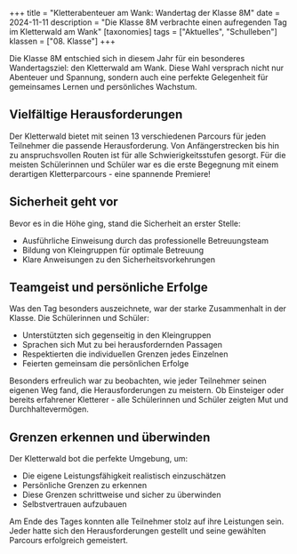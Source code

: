 +++
title = "Kletterabenteuer am Wank: Wandertag der Klasse 8M"
date = 2024-11-11
description = "Die Klasse 8M verbrachte einen aufregenden Tag im Kletterwald am Wank"
[taxonomies]
tags = ["Aktuelles", "Schulleben"]
klassen = ["08. Klasse"]
+++

Die Klasse 8M entschied sich in diesem Jahr für ein besonderes Wandertagsziel: den Kletterwald am Wank. Diese Wahl versprach nicht nur Abenteuer und Spannung, sondern auch eine perfekte Gelegenheit für gemeinsames Lernen und persönliches Wachstum.

<!-- more -->

## Vielfältige Herausforderungen

Der Kletterwald bietet mit seinen 13 verschiedenen Parcours für jeden Teilnehmer die passende Herausforderung. Von Anfängerstrecken bis hin zu anspruchsvollen Routen ist für alle Schwierigkeitsstufen gesorgt. Für die meisten Schülerinnen und Schüler war es die erste Begegnung mit einem derartigen Kletterparcours - eine spannende Premiere!

## Sicherheit geht vor

Bevor es in die Höhe ging, stand die Sicherheit an erster Stelle:
- Ausführliche Einweisung durch das professionelle Betreuungsteam
- Bildung von Kleingruppen für optimale Betreuung
- Klare Anweisungen zu den Sicherheitsvorkehrungen

## Teamgeist und persönliche Erfolge

Was den Tag besonders auszeichnete, war der starke Zusammenhalt in der Klasse. Die Schülerinnen und Schüler:
- Unterstützten sich gegenseitig in den Kleingruppen
- Sprachen sich Mut zu bei herausfordernden Passagen
- Respektierten die individuellen Grenzen jedes Einzelnen
- Feierten gemeinsam die persönlichen Erfolge

Besonders erfreulich war zu beobachten, wie jeder Teilnehmer seinen eigenen Weg fand, die Herausforderungen zu meistern. Ob Einsteiger oder bereits erfahrener Kletterer - alle Schülerinnen und Schüler zeigten Mut und Durchhaltevermögen.

## Grenzen erkennen und überwinden

Der Kletterwald bot die perfekte Umgebung, um:
- Die eigene Leistungsfähigkeit realistisch einzuschätzen
- Persönliche Grenzen zu erkennen
- Diese Grenzen schrittweise und sicher zu überwinden
- Selbstvertrauen aufzubauen

Am Ende des Tages konnten alle Teilnehmer stolz auf ihre Leistungen sein. Jeder hatte sich den Herausforderungen gestellt und seine gewählten Parcours erfolgreich gemeistert.